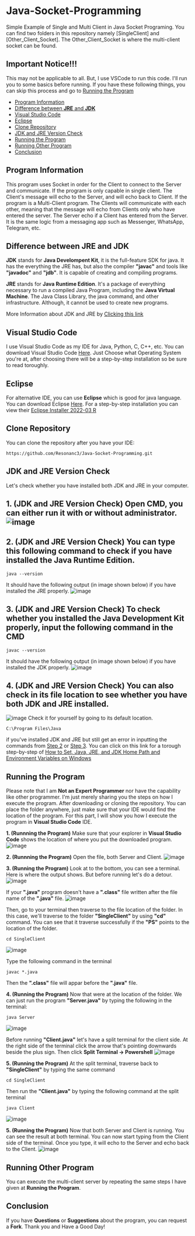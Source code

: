 # Java-Socket-Programming
Simple Example of Single and Multi Client in Java Socket Programing. You can find two folders in this repository namely [SingleClient] and [Other_Client_Socket]. The Other_Client_Socket is where the multi-client socket can be found. 

## Important Notice!!!
This may not be applicable to all. But, I use VSCode to run this code. I'll run you to some basics before running. If you have these following things, you can skip this process and go to [Running the Program](#Running_the_program)

- [Program Information](#Program_Information)
- [Difference between **JRE** and **JDK**](#DiffJreJDk)
- [Visual Studio Code](#VSCode)
- [Eclipse](#Eclipse)
- [Clone Repository](#Clone_Repository)
- [JDK and JRE Version Check](#Version_Check)
- [Running the Program](#Running_the_program)
- [Running Other Program](#Running_other_program)
- [Conclusion](#Conclusion)

<a name="Program_Information"/>

## Program Information
This program uses Socket in order for the Client to connect to the Server and communicate. If the program is only capable in single client. The Client's message will echo to the Server, and will echo back to Client.
If the program is a Multi-Client program. The Clients will communicate with each other, meaning that the message will echo from Clients only who have entered the server. The Server echo if a Client has entered from the Server. It is the same logic from a messaging app such as Messenger, WhatsApp, Telegram, etc.

<a name="DiffJreJdk"/>

## Difference between JRE and JDK
**JDK** stands for **Java Develompent Kit**, it is the full-feature SDK for java. It has the everything the JRE has, but also the compiler **"javac"** and tools like **"javadoc"** and **"jdb"**. It is capable of creating and compiling programs.

**JRE** stands for **Java Runtime Edition**. It's a package of everything necessary to run a compiled Java Program, including the **Java Virtual Machine**. The Java Class Library, the java command, and other infrastructure. Although, it cannot be used to create new programs.

More Information about JDK and JRE by [Clicking this link](https://www.techspot.com/downloads/5198-java-jre.html)

<a name="VSCode"/>

## Visual Studio Code
I use Visual Studio Code as my IDE for Java, Python, C, C++, etc. You can download Visual Studio Code [Here](https://code.visualstudio.com/download). Just Choose what Operating System you're at, after choosing there will be a step-by-step installation so be sure to read toroughly.

<a name="Eclipse"/>

## Eclipse
For alternative IDE, you can use **Eclipse** which is good for java language. You can download Eclipse [Here](https://www.eclipse.org/downloads/). For a step-by-step installation you can view their [Eclipse Installer 2022-03 R](https://www.eclipse.org/downloads/packages/installer)

<a name="Clone_Repository"/>

## Clone Repository
You can clone the repository after you have your IDE:
```
https://github.com/Resonanc3/Java-Socket-Programming.git
```

<a name="Version_Check"/>

## JDK and JRE Version Check
Let's check whether you have installed both JDK and JRE in your computer.

## **1. (JDK and JRE Version Check)** Open CMD, you can either run it with or without administrator. ![image](https://user-images.githubusercontent.com/79844632/164131168-3a2077ff-c0d9-48ef-bdde-08e751278fc1.png)

<a name="step2"/>

## **2. (JDK and JRE Version Check)** You can type this following command to check if you have installed the Java Runtime Edition.
```
java --version
```
It should have the following output (in image shown below) if you have installed the JRE properly.
![image](https://user-images.githubusercontent.com/79844632/164131320-1c61836f-f28f-44d9-97c0-6aeb3b6edb53.png)

<a name="step3"/>

## **3. (JDK and JRE Version Check)** To check whether you installed the Java Development Kit properly, input the following command in the CMD
```
javac --version
```

It should have the following output (in image shown below) if you have installed the JDK properly.
![image](https://user-images.githubusercontent.com/79844632/164131675-fa5bba50-e812-4237-a60d-880972aa06c0.png)

## **4. (JDK and JRE Version Check)** You can also check in its file location to see whether you have both JDK and JRE installed.
![image](https://user-images.githubusercontent.com/79844632/164131851-25284c20-de13-4b22-bf39-9e55a18c234b.png)
Check it for yourself by going to its default location.
```
C:\Program Files\Java
```
if you've installed JDK and JRE but still get an error in inputting the commands from [Step 2](#step2) or [Step 3](#step3). You can click on this link for a torough step-by-step of [How to Set, Java, JRE, and JDK Home Path and Environment Variables on Windows](https://www.poftut.com/how-to-set-java-jre-and-jdk-home-path-and-environment-variables-on-windows/)

<a name="Running_the_program"/>

## Running the Program
Please note that I am **Not an Expert Programmer** nor have the capability like other programmer. I'm just merely sharing you the steps on how I execute the program. After downloading or cloning the repository. You can place the folder anywhere, just make sure that your IDE would find the location of the program. For this part, I will show you how I execute the program in **Visual Studio Code** IDE.

**1. (Runnning the Program)**
Make sure that your explorer in **Visual Studio Code** shows the location of where you put the downloaded program. ![image](https://user-images.githubusercontent.com/79844632/164130587-42c218ec-2ce8-431b-b63f-d93aadb5a095.png)

**2. (Runnning the Program)**
Open the file, both Server and Client.
![image](https://user-images.githubusercontent.com/79844632/164133212-b2143832-7c63-47ad-a357-46feaa56d51b.png)


**3. (Running the Program)**
Look at to the bottom, you can see a terminal. Here is where the output shows. But before running let's do a detour.
![image](https://user-images.githubusercontent.com/79844632/164133377-5c251f5f-d577-40a7-98c0-513436da0895.png)

If your **".java"** program doesn't have a **".class"** file written after the file name of the **".java"** file. 
![image](https://user-images.githubusercontent.com/79844632/164133764-dd672c50-5516-451a-8b1e-e9b56c7f3d35.png)


Then, go to your terminal then traverse to the file location of the folder. In this case, we'll traverse to the folder **"SingleClient"** by using **"cd"** command. You can see that it traverse successfully if the **"PS"** points to the location of the folder.
```
cd SingleClient
```
![image](https://user-images.githubusercontent.com/79844632/164133714-ea7dd137-a56f-4481-a939-7abc0231a268.png)

Type the following command in the terminal
```
javac *.java
```
Then the **".class"** file will appar before the **".java"** file.

**4. (Running the Program)**
Now that were at the location of the folder. We can just run the program **"Server.java"** by typing the following in the terminal:
```
java Server
```
![image](https://user-images.githubusercontent.com/79844632/164134132-0745d936-db84-4959-8903-cc3c2413adce.png)

Before running **"Client.java"** let's have a split terminal for the client side.
At the right side of the terminal click the arrow that's pointing downwards beside the plus sign. Then click **Split Terminal -> Powershell**
![image](https://user-images.githubusercontent.com/79844632/164134307-2dcaad1d-3389-4db2-bc02-94bc29c04655.png)

**5. (Running the Program)**
At the split terminal, traverse back to **"SingleClient"** by typing the same command
```
cd SingleClient
```
Then run the **"Client.java"** by typing the following command at the split terminal
```
java Client
```
![image](https://user-images.githubusercontent.com/79844632/164134676-f2940c38-3d78-47a9-94bc-210d236652a5.png)

**5. (Running the Program)**
Now that both Server and Client is running. You can see the result at both terminal. You can now start typing from the Client side of the terminal. Once you type, it will echo to the Server and echo back to the Client.
![image](https://user-images.githubusercontent.com/79844632/164134843-cc87047f-d750-49f0-89f0-76432b1c4527.png)

<a name="Running_other_program"/>

## Running Other Program
You can execute the multi-client server by repeating the same steps I have given at **Running the Program**.

<a name="Conclusion"/>

## Conclusion
If you have **Questions** or **Suggestions** about the program, you can request a **Fork**. Thank you and Have a Good Day!
